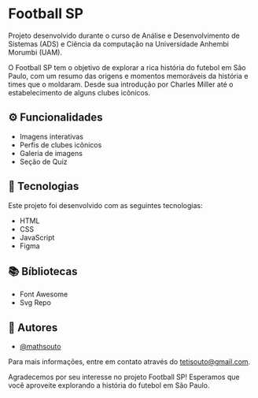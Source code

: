 
# Football SP

Projeto desenvolvido durante o curso de Análise e Desenvolvimento de Sistemas (ADS) e Ciência da computação na Universidade Anhembi Morumbi (UAM).

O Football SP tem o objetivo de explorar a rica história do futebol em São Paulo, com um resumo das origens e momentos memoráveis da história e times que o moldaram. Desde sua introdução por Charles Miller até o estabelecimento de alguns clubes icônicos.


## ⚙️ Funcionalidades

- Imagens interativas
- Perfis de clubes icônicos
- Galeria de imagens
- Seção de Quiz

## 🚀 Tecnologias

Este projeto foi desenvolvido com as seguintes tecnologias:
- HTML
- CSS
- JavaScript
- Figma

## 📚 Bíbliotecas
- Font Awesome
- Svg Repo


## 👥 Autores

- [@mathsouto](https://www.github.com/mathsouto)


Para mais informações, entre em contato através do tetisouto@gmail.com.

Agradecemos por seu interesse no projeto Football SP! Esperamos que você aproveite explorando a história do futebol em São Paulo.

